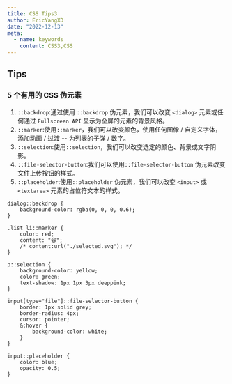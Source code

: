 ```yaml
---
title: CSS Tips3
author: EricYangXD
date: "2022-12-13"
meta:
  - name: keywords
    content: CSS3,CSS
---
```


## Tips

### 5 个有用的 CSS 伪元素

1. `::backdrop`:通过使用 `::backdrop` 伪元素，我们可以改变 `<dialog>` 元素或任何通过 `Fullscreen API` 显示为全屏的元素的背景风格。
2. `::marker`:使用`::marker`，我们可以改变颜色，使用任何图像 / 自定义字体，添加动画 / 过渡 -- 为列表的子弹 / 数字。
3. `::selection`:使用`::selection`，我们可以改变选定的颜色、背景或文字阴影。
4. `::file-selector-button`:我们可以使用`::file-selector-button` 伪元素改变文件上传按钮的样式。
5. `::placeholder`:使用`::placeholder` 伪元素，我们可以改变 `<input>` 或 `<textarea>` 元素的占位符文本的样式。

```less
dialog::backdrop {
	background-color: rgba(0, 0, 0, 0.6);
}

.list li::marker {
	color: red;
	content: "😄";
	/* content:url("./selected.svg"); */
}

p::selection {
	background-color: yellow;
	color: green;
	text-shadow: 1px 1px 3px deeppink;
}

input[type="file"]::file-selector-button {
	border: 1px solid grey;
	border-radius: 4px;
	cursor: pointer;
	&:hover {
		background-color: white;
	}
}

input::placeholder {
	color: blue;
	opacity: 0.5;
}
```
